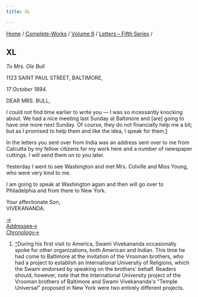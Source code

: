 ```yaml
---
title: XL

---
```



[Home](../../../index.htm) / [Complete-Works](../../complete_works.htm)
/ [Volume 9](../volume_9_contents.htm) / [Letters – Fifth
Series](letters_fifth_series_contents.htm) /



## XL

*To Mrs. Ole Bull*

1123 SAINT PAUL STREET, BALTIMORE,

*17 October 1894*.

DEAR MRS. BULL,

I could not find time earlier to write you — I was so incessantly
knocking about. We had a nice meeting last Sunday at Baltimore and
\[are\] going to have one more next Sunday. Of course, they do not
financially help me a bit; but as I promised to help them and like the
idea, I speak for them.[1](#fn1)

In the letters you sent over from India was an address sent over to me
from Calcutta by my fellow citizens for my work here and a number of
newspaper cuttings. I will send them on to you later.

Yesterday I went to see Washington and met Mrs. Colville and Miss Young,
who were very kind to me.

I am going to speak at Washington again and then will go over to
Philadelphia and from there to New York.

Your affectionate Son,  
VIVEKANANDA.

[→](041_miss_thursby.htm)  
[Addressee→](../../volume_6/epistles_second_series/050_mrs_bull.htm)  
[Chronology→](../../volume_6/epistles_second_series/049_swami_ramakrishnananda.htm)



1.  [^](#fn1_1)During his first visit to America, Swami Vivekananda
    occasionally spoke for other organizations, both American and
    Indian. This time he had come to Baltimore at the invitation of the
    Vrooman brothers, who had a project to establish an International
    University of Religions, which the Swami endorsed by speaking on the
    brothers' behalf. Readers should, however, note that the
    International University project of the Vrooman brothers of
    Baltimore and Swami Vivekananda's "Temple Universal" proposed in New
    York were two entirely different projects.
